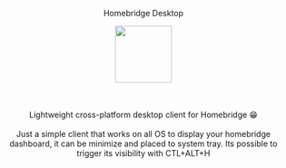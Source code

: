 <p align="center">
Homebridge Desktop
</p>
<p align="center">
  <img width="100" src=“/logo.png”
raw=true>
</p>

<p align="center">
</br>
</br>
  Lightweight cross-platform desktop client for Homebridge 😁
  </br>
  </br>
  Just a simple client that works on all OS to display your homebridge dashboard, it can be minimize and placed to system tray. Its possible to trigger its visibility with CTL+ALT+H
  </br>
</p>



